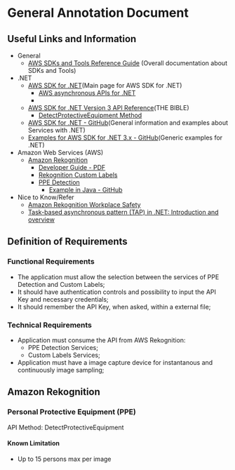 # General Annotation Document

## Useful Links and Information

- General
  - [AWS SDKs and Tools Reference Guide](https://docs.aws.amazon.com/sdkref/latest/guide/overview.html) (Overall documentation about SDKs and Tools)
- .NET
  - [AWS SDK for .NET](https://docs.aws.amazon.com/sdk-for-net/v3/developer-guide/welcome.html)(Main page for AWS SDK for .NET)
    - [AWS asynchronous APIs for .NET](https://docs.aws.amazon.com/sdk-for-net/v3/developer-guide/sdk-net-async-api.html)
    - 
  - [AWS SDK for .NET Version 3 API Reference](https://docs.aws.amazon.com/sdkfornet/v3/apidocs/Index.html)(THE BIBLE)
    - [DetectProtectiveEquipment Method](https://docs.aws.amazon.com/rekognition/latest/APIReference/API_DetectProtectiveEquipment.html)
  - [AWS SDK for .NET - GitHub](https://github.com/aws/aws-sdk-net)(General information and examples about Services with .NET)
  - [Examples for AWS SDK for .NET 3.x - GitHub](https://github.com/awsdocs/aws-doc-sdk-examples/tree/main/dotnetv3)(Generic examples for .NET)
- Amazon Web Services (AWS)
  - [Amazon Rekognition](https://docs.aws.amazon.com/rekognition/latest/dg/what-is.html)
    - [Developer Guide - PDF](/docs/rekognition-dg.pdf)
    - [Rekognition Custom Labels](/docs/Rekognition%20Custom%20Labels.pdf)
    - [PPE Detection](https://docs.aws.amazon.com/rekognition/latest/dg/ppe-detection.html)
      - [Example in Java - GitHub](https://github.com/awsdocs/aws-doc-sdk-examples/tree/main/javav2/usecases/creating_lambda_ppe)
- Nice to Know/Refer
  - [Amazon Rekognition Workplace Safety](https://aws.amazon.com/rekognition/workplace-safety/)
  - [Task-based asynchronous pattern (TAP) in .NET: Introduction and overview](https://learn.microsoft.com/en-us/dotnet/standard/asynchronous-programming-patterns/task-based-asynchronous-pattern-tap)


## Definition of Requirements

### Functional Requirements

- The application must allow the selection between the services of PPE Detection and Custom Labels;
- It should have authentication controls and possibility to input the API Key and necessary credentials;
- It should remember the API Key, when asked, within a external file;

### Technical Requirements

- Application must consume the API from AWS Rekognition:
  - PPE Detection Services;
  - Custom Labels Services;
- Application must have a image capture device for instantanous and continuously image sampling;

## Amazon Rekognition

### Personal Protective Equipment (PPE)

API Method: DetectProtectiveEquipment 

#### Known Limitation

- Up to 15 persons max per image
